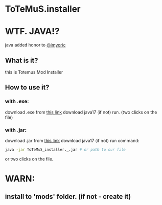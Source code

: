 # ToTeMuS.installer
# WTF. JAVA!?
java added honor to [@imyoric](https://github.com/imyoric)

## What is it?
this is Totemus Mod Installer
## How to use it?
### with .exe:
download .exe from [this link](https://github.com/Dobryaki-team/ToTeMuS.installer/raw/main/releases/ToTeMuS_installer._.exe)
download java17 (if not)
run. (two clicks on the file)
### with .jar:
download .jar from [this link](https://github.com/Dobryaki-team/ToTeMuS.installer/raw/main/releases/ToTeMuS_installer._.jar)
download java17 (if not)
run command:
```sh
java -jar ToTeMuS_installer._.jar # or path to our file
```
or two clicks on the file.
# WARN:
## install to **'mods'** folder. (if not - create it)